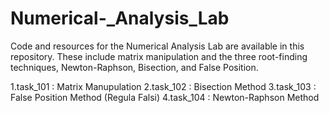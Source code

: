 # Numerical-_Analysis_Lab
Code and resources for the Numerical Analysis Lab are available in this repository. These include matrix manipulation and the three root-finding techniques, Newton-Raphson, Bisection, and False Position.

1.task_101 : Matrix Manupulation
2.task_102 : Bisection Method
3.task_103 : False Position Method (Regula Falsi) 
4.task_104 : Newton-Raphson Method 

